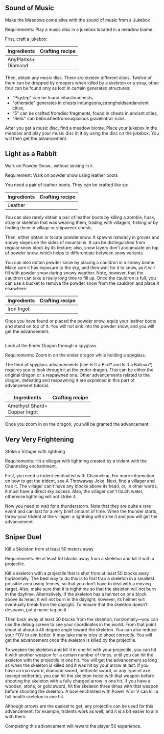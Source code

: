 ## Sound of Music
Make the Meadows come alive with the sound of music from a Jukebox

Requirements: Play a music disc in a jukebox located in a meadow biome.

First, craft a jukebox:

| Ingredients            | Crafting recipe |
|------------------------|-----------------|
| AnyPlanks+<br/>Diamond |                 |

Then, obtain any music disc. There are sixteen different discs. Twelve of them can be dropped by creepers when killed by a skeleton or a stray, other four can be found only as loot in certain generated structures: 

- "Pigstep" can be found inbastionchests,
- "otherside" generates in chests indungeons,strongholdsandancient cities,
- "5" can be crafted fromdisc fragments, found in chests in ancient cities,
- "Relic" can bebrushedfromsuspicious gravelintrail ruins.

After you get a music disc, find a meadow biome. Place your jukebox in the meadow and play your music disc in it by using the disc on the jukebox. You will then get the advancement.

## Light as a Rabbit
Walk on Powder Snow...without sinking in it

Requirement: Walk on powder snow using leather boots

You need a pair of leather boots. They can be crafted like so:

| Ingredients | Crafting recipe |
|-------------|-----------------|
| Leather     |                 |

You can also rarely obtain a pair of leather boots by killing a zombie, husk, stray or skeleton that was wearing them, trading with villagers, fishing or by finding them in village or shipwreck chests.

Then, either obtain or locate powder snow. It spawns naturally in groves and snowy slopes on the sides of mountains. It can be distinguished from regular snow block by its texture; also, snow layers don't accumulate on top of powder snow, which helps to differentiate between snow variants. 

You can also obtain powder snow by placing a cauldron in a snowy biome. Make sure it has exposure to the sky, and then wait for it to snow, as it will fill with powder snow during snowy weather. Note, however, that the cauldron can take a really long time to fill up. Once the cauldron is full, you can use a bucket to remove the powder snow from the cauldron and place it elsewhere.

| Ingredients | Crafting recipe |
|-------------|-----------------|
| Iron Ingot  |                 |

Once you have found or placed the powder snow, equip your leather boots and stand on top of it. You will not sink into the powder snow, and you will get the advancement.

## 
Look at the Ender Dragon through a spyglass

Requirements: Zoom in on the ender dragon while holding a spyglass.

The third of spyglass advancements (see Is It a Bird? and Is It a Balloon?) requires you to look through it at the ender dragon. This can be either the original dragon or a respawned one. Other advancements related to the dragon, defeating and respawning it are explained in this part of advancement tutorial.

| Ingredients                      | Crafting recipe |
|----------------------------------|-----------------|
| Amethyst Shard+<br/>Copper Ingot |                 |

Once you zoom in on the dragon, you will be granted the advancement.

## Very Very Frightening
Strike a Villager with lightning

Requirements: Hit a villager with lightning created by a trident with the Channeling enchantment.

First, you need a trident enchanted with Channeling. For more information on how to get the trident, see A Throwaway Joke. Next, find a villager and trap it. The villager can't have any blocks above its head, or, in other words, it must have a direct sky access. Also, the villager can't touch water, otherwise lightning will not strike it.

Now you need to wait for a thunderstorm. Note that they are quite a rare event and can last for a very brief amount of time. When the thunder starts, throw your trident at the villager: a lightning will strike it and you will get the advancement.

## Sniper Duel
Kill a Skeleton from at least 50 meters away

Requirements: Be at least 50 blocks away from a skeleton and kill it with a projectile.

Kill a skeleton with a projectile that is shot from at least 50 blocks away horizontally. The best way to do this is to first trap a skeleton in a smallest possible area using fences, so that you don't have to deal with a moving target. Also, make sure that it is nighttime so that the skeleton will not burn in the daytime. Alternatively, if the skeleton has a helmet on or a block above its head, it will not burn in the daylight; however, its helmet will eventually break from the daylight. To ensure that the skeleton doesn't despawn, put a name tag on it.

Then back away at least 50 blocks from the skeleton, horizontally—you can use the debug screen to see your coordinates in the world. From that point shoot at about a 45 degree angle toward the skeleton. You can also reduce your FOV to aim better. It may take many tries to shoot correctly. You will get the advancement once the skeleton is killed by the projectile.

To weaken the skeleton and kill it in one hit with your projectile, you can hit it with another weapon for a certain number of times, until you can hit the skeleton with the projectile in one hit. You will get the advancement as long as when the skeleton is killed and it was hit by your arrow at last. If you have an iron sword, diamond sword, netherite sword, or any type of axe (except netherite), you can hit the skeleton twice with that weapon before shooting the skeleton with a fully charged arrow in one hit. If you have a wooden, stone, or gold sword, hit the skeleton three times with that weapon before shooting the skeleton. A bow enchanted with Power IV or V can kill a full health skeleton in one hit. 

Although arrows are the easiest to get, any projectile can be used for this advancement: for example, tridents work as well, and it is a bit easier to aim with them.

Completing this advancement will reward the player 50 experience.

